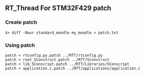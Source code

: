 RT_Thread For STM32F429 patch
------------------------------

### Create patch 
```
$> diff -Naur standard_moodle my_moodle > patch.txt
```

### Using patch

```
patch < rtconfig.py.patch ../RTT/rtconfig.py  
patch < root_SConstruct.patch ../RTT/SConstruct   
patch < lib_SConscript.patch ../RTT/Libraries/SConscript   
patch < application.c.patch ../RTT/applications/application.c 
```
